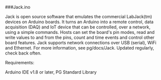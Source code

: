 ###Jack.ino

Jack is open source software that emulates the commercial LabJack(tm) devices on Arduino boards. It turns an Arduino into a remote control, data acquisition (DAQ) and IoT device that can be controlled, over a network, using a simple commands. Hosts can set the board's pin modes, read and write values to and from the pins, count and time events and control other board features. Jack supports network connections over USB (serial), WiFi and Ethernet. For more information, see pg/docs/Jack. Updated  regularly, check back often.

Requirements:

  Arduino IDE v1.8 or later,
  PG Standard Library

